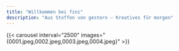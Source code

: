 ```yaml
---
title: "Willkommen bei fini"
description: "Aus Stoffen von gestern – Kreatives für morgen"
---
```


{{< carousel interval="2500" images="{0001.jpeg,0002.jpeg,0003.jpeg,0004.jpeg}" >}}
